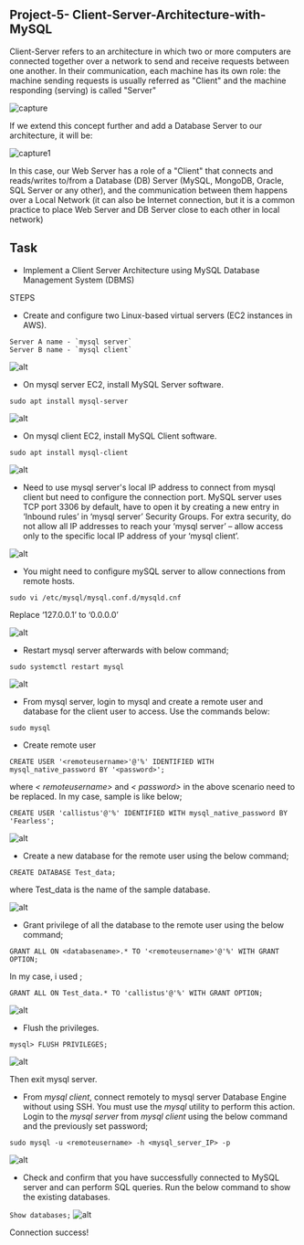 ## Project-5- Client-Server-Architecture-with-MySQL ##

Client-Server refers to an architecture in which two or more computers are connected together over a network to send and receive requests between one another. In their communication, each machine has its own role: the machine sending requests is usually referred as "Client" and the machine responding (serving) is called "Server"

![capture](./Images/Capture.JPG)

If we extend this concept further and add a Database Server to our architecture, it will be:

![capture1](./Images/Capture1.JPG)

In this case, our Web Server has a role of a "Client" that connects and reads/writes to/from a Database (DB) Server (MySQL, MongoDB, Oracle, SQL Server or any other), and the communication between them happens over a Local Network (it can also be Internet connection, but it is a common practice to place Web Server and DB Server close to each other in local network)

## Task ##
- Implement a Client Server Architecture using MySQL Database Management System (DBMS)

STEPS
- Create and configure two Linux-based virtual servers (EC2 instances in AWS).
```
Server A name - `mysql server`
Server B name - `mysql client`
```
![alt](./Images/Server%20naming.JPG)

- On mysql server EC2, install MySQL Server software.
```
sudo apt install mysql-server
```
![alt](./Images/Install%20Mysql%20on%20Server.JPG)
- On mysql client EC2, install MySQL Client software.
```
sudo apt install mysql-client
```
![alt](./Images/Install%20Mysql%20on%20client.JPG)

- Need to use mysql server's local IP address to connect from mysql client but need to configure the connection port. MySQL server uses TCP port 3306 by default, have to open it by creating a new entry in ‘Inbound rules’ in ‘mysql server’ Security Groups. For extra security, do not allow all IP addresses to reach your ‘mysql server’ – allow access only to the specific local IP address of your ‘mysql client’.

![alt](./Images/Sql%20Secuorty%20group%20port%20addition.JPG)

- You might need to configure mySQL server to allow connections from remote hosts.
```
sudo vi /etc/mysql/mysql.conf.d/mysqld.cnf
```
Replace ‘127.0.0.1’ to ‘0.0.0.0’

![alt](./Images/sudo%20vi-etc-mysql-mysql.conf.d-mysqld.JPG)

- Restart mysql server afterwards with below command;

```
sudo systemctl restart mysql
```
![alt](./Images/Restart%20Mysql%20server.JPG)

- From mysql server, login to mysql and create a remote user and database for the client user to access. Use the commands below:
```
sudo mysql
```
- Create remote user
```
CREATE USER '<remoteusername>'@'%' IDENTIFIED WITH mysql_native_password BY '<password>';
```
where *< remoteusername>* and *< password>* in the above scenario need to be replaced. In my case, sample is like below;
```
CREATE USER 'callistus'@'%' IDENTIFIED WITH mysql_native_password BY 'Fearless';
```
![alt](./Images/create%20user%20success.JPG)

- Create a new database for the remote user using the below command;
```
CREATE DATABASE Test_data;
```
where Test_data is the name of the sample database.

![alt](./Images/create%20database.JPG)

- Grant privilege of all the database to the remote user using the below command;
```
GRANT ALL ON <databasename>.* TO '<remoteusername>'@'%' WITH GRANT OPTION;
```
In my case, i used ;

```
GRANT ALL ON Test_data.* TO 'callistus'@'%' WITH GRANT OPTION;
```
![alt](./Images/Database%20access%20granted%20to%20remoteuser.JPG)

- Flush the privileges.
```
mysql> FLUSH PRIVILEGES;
```
![alt](./Images/Flush%20privileges.JPG)

Then exit mysql server.

- From *mysql client*,  connect remotely to mysql server Database Engine without using SSH. You must use the *mysql* utility to perform this action.
Login to the *mysql server* from *mysql client* using the below command and the previously set password;

```
sudo mysql -u <remoteusername> -h <mysql_server_IP> -p
```
![alt](./Images/Login%20from%20client%20to%20server.JPG)


- Check and confirm that you have successfully connected to MySQL server and can perform SQL queries. Run the below command to show the existing databases.

 `` Show databases;
 ``
  ![alt](./Images/database%20connection%20success.JPG)

Connection success!

